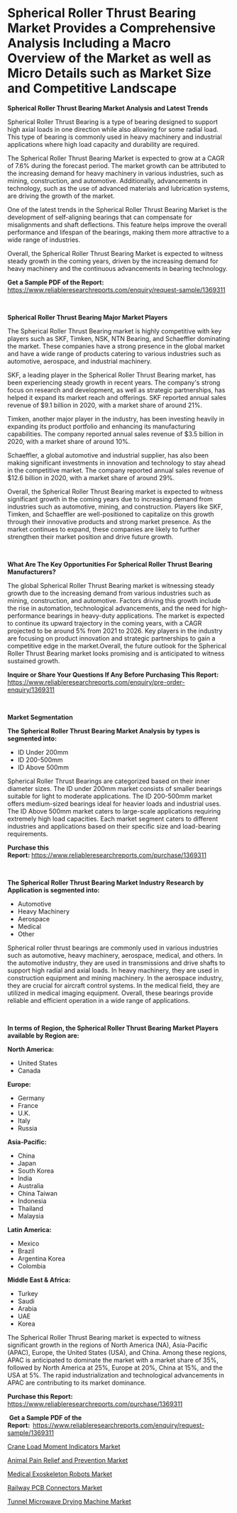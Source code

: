 <p><h1>Spherical Roller Thrust Bearing Market Provides a Comprehensive Analysis Including a Macro Overview of the Market as well as Micro Details such as Market Size and Competitive Landscape</h1></p><p><strong>Spherical Roller Thrust Bearing Market Analysis and Latest Trends</strong></p>
<p><p>Spherical Roller Thrust Bearing is a type of bearing designed to support high axial loads in one direction while also allowing for some radial load. This type of bearing is commonly used in heavy machinery and industrial applications where high load capacity and durability are required.</p><p>The Spherical Roller Thrust Bearing Market is expected to grow at a CAGR of 7.6% during the forecast period. The market growth can be attributed to the increasing demand for heavy machinery in various industries, such as mining, construction, and automotive. Additionally, advancements in technology, such as the use of advanced materials and lubrication systems, are driving the growth of the market.</p><p>One of the latest trends in the Spherical Roller Thrust Bearing Market is the development of self-aligning bearings that can compensate for misalignments and shaft deflections. This feature helps improve the overall performance and lifespan of the bearings, making them more attractive to a wide range of industries.</p><p>Overall, the Spherical Roller Thrust Bearing Market is expected to witness steady growth in the coming years, driven by the increasing demand for heavy machinery and the continuous advancements in bearing technology.</p></p>
<p><strong>Get a Sample PDF of the Report:&nbsp;</strong> <a href="https://www.reliableresearchreports.com/enquiry/request-sample/1369311">https://www.reliableresearchreports.com/enquiry/request-sample/1369311</a></p>
<p>&nbsp;</p>
<p><strong>Spherical Roller Thrust Bearing Major Market Players</strong></p>
<p><p>The Spherical Roller Thrust Bearing market is highly competitive with key players such as SKF, Timken, NSK, NTN Bearing, and Schaeffler dominating the market. These companies have a strong presence in the global market and have a wide range of products catering to various industries such as automotive, aerospace, and industrial machinery.</p><p>SKF, a leading player in the Spherical Roller Thrust Bearing market, has been experiencing steady growth in recent years. The company's strong focus on research and development, as well as strategic partnerships, has helped it expand its market reach and offerings. SKF reported annual sales revenue of $9.1 billion in 2020, with a market share of around 21%.</p><p>Timken, another major player in the industry, has been investing heavily in expanding its product portfolio and enhancing its manufacturing capabilities. The company reported annual sales revenue of $3.5 billion in 2020, with a market share of around 10%.</p><p>Schaeffler, a global automotive and industrial supplier, has also been making significant investments in innovation and technology to stay ahead in the competitive market. The company reported annual sales revenue of $12.6 billion in 2020, with a market share of around 29%.</p><p>Overall, the Spherical Roller Thrust Bearing market is expected to witness significant growth in the coming years due to increasing demand from industries such as automotive, mining, and construction. Players like SKF, Timken, and Schaeffler are well-positioned to capitalize on this growth through their innovative products and strong market presence. As the market continues to expand, these companies are likely to further strengthen their market position and drive future growth.</p></p>
<p>&nbsp;</p>
<p><strong>What Are The Key Opportunities For Spherical Roller Thrust Bearing Manufacturers?</strong></p>
<p><p>The global Spherical Roller Thrust Bearing market is witnessing steady growth due to the increasing demand from various industries such as mining, construction, and automotive. Factors driving this growth include the rise in automation, technological advancements, and the need for high-performance bearings in heavy-duty applications. The market is expected to continue its upward trajectory in the coming years, with a CAGR projected to be around 5% from 2021 to 2026. Key players in the industry are focusing on product innovation and strategic partnerships to gain a competitive edge in the market.Overall, the future outlook for the Spherical Roller Thrust Bearing market looks promising and is anticipated to witness sustained growth.</p></p>
<p><strong>Inquire or Share Your Questions If Any Before Purchasing This Report:</strong> <a href="https://www.reliableresearchreports.com/enquiry/pre-order-enquiry/1369311">https://www.reliableresearchreports.com/enquiry/pre-order-enquiry/1369311</a></p>
<p>&nbsp;</p>
<p><strong>Market Segmentation</strong></p>
<p><strong>The Spherical Roller Thrust Bearing Market Analysis by types is segmented into:</strong></p>
<p><ul><li>ID Under 200mm</li><li>ID 200-500mm</li><li>ID Above 500mm</li></ul></p>
<p><p>Spherical Roller Thrust Bearings are categorized based on their inner diameter sizes. The ID under 200mm market consists of smaller bearings suitable for light to moderate applications. The ID 200-500mm market offers medium-sized bearings ideal for heavier loads and industrial uses. The ID Above 500mm market caters to large-scale applications requiring extremely high load capacities. Each market segment caters to different industries and applications based on their specific size and load-bearing requirements.</p></p>
<p><strong>Purchase this Report:&nbsp;</strong><a href="https://www.reliableresearchreports.com/purchase/1369311">https://www.reliableresearchreports.com/purchase/1369311</a></p>
<p>&nbsp;</p>
<p><strong>The Spherical Roller Thrust Bearing Market Industry Research by Application is segmented into:</strong></p>
<p><ul><li>Automotive</li><li>Heavy Machinery</li><li>Aerospace</li><li>Medical</li><li>Other</li></ul></p>
<p><p>Spherical roller thrust bearings are commonly used in various industries such as automotive, heavy machinery, aerospace, medical, and others. In the automotive industry, they are used in transmissions and drive shafts to support high radial and axial loads. In heavy machinery, they are used in construction equipment and mining machinery. In the aerospace industry, they are crucial for aircraft control systems. In the medical field, they are utilized in medical imaging equipment. Overall, these bearings provide reliable and efficient operation in a wide range of applications.</p></p>
<p>&nbsp;</p>
<p><strong>In terms of Region, the Spherical Roller Thrust Bearing Market Players available by Region are:</strong></p>
<p>
    <p> <strong> North America: </strong>
        <ul>
            <li>United States</li>
            <li>Canada</li>
        </ul>
        </p> 
    <p> <strong> Europe: </strong>
        <ul>
            <li>Germany</li>
            <li>France</li>
            <li>U.K.</li>
            <li>Italy</li>
            <li>Russia</li>
        </ul>
        </p> 
    <p> <strong> Asia-Pacific: </strong>
        <ul>
            <li>China</li>
            <li>Japan</li>
            <li>South Korea</li>
            <li>India</li>
            <li>Australia</li>
            <li>China Taiwan</li>
            <li>Indonesia</li>
            <li>Thailand</li>
            <li>Malaysia</li>
        </ul>
        </p> 
    <p> <strong> Latin America: </strong>
        <ul>
            <li>Mexico</li>
            <li>Brazil</li>
            <li>Argentina Korea</li>
            <li>Colombia</li>
        </ul>
        </p> 
    <p> <strong> Middle East & Africa: </strong>
        <ul>
            <li>Turkey</li>
            <li>Saudi</li>
            <li>Arabia</li>
            <li>UAE</li>
            <li>Korea</li>
        </ul>
    </p>
    </p>
<p><p>The Spherical Roller Thrust Bearing market is expected to witness significant growth in the regions of North America (NA), Asia-Pacific (APAC), Europe, the United States (USA), and China. Among these regions, APAC is anticipated to dominate the market with a market share of 35%, followed by North America at 25%, Europe at 20%, China at 15%, and the USA at 5%. The rapid industrialization and technological advancements in APAC are contributing to its market dominance.</p></p>
<p><strong>Purchase this Report: </strong><a href="https://www.reliableresearchreports.com/purchase/1369311">https://www.reliableresearchreports.com/purchase/1369311</a></p>
<p>&nbsp;<strong>Get a Sample PDF of the Report:&nbsp;&nbsp;</strong><a href="https://www.reliableresearchreports.com/enquiry/request-sample/1369311">https://www.reliableresearchreports.com/enquiry/request-sample/1369311</a></p>
<p><strong></strong></p>
<p><p><a href="https://github.com/beatblasta/Market-Research-Report-List-1/blob/main/crane-load-moment-indicators-market.md">Crane Load Moment Indicators Market</a></p><p><a href="https://issuu.com/reportprime-2/docs/animal-pain-relief-and-prevention-market-size-2030">Animal Pain Relief and Prevention Market</a></p><p><a href="https://github.com/angelajermaine/Market-Research-Report-List-1/blob/main/medical-exoskeleton-robots-market.md">Medical Exoskeleton Robots Market</a></p><p><a href="https://medium.com/@chiragreportprime/railway-pcb-connectors-market-insights-into-market-cagr-market-trends-and-growth-strategies-48c02b53af12">Railway PCB Connectors Market</a></p><p><a href="https://medium.com/@chiragreportprime/tunnel-microwave-drying-machine-market-analysis-its-cagr-market-segmentation-and-global-industry-7db9d51d20d2">Tunnel Microwave Drying Machine Market</a></p></p>